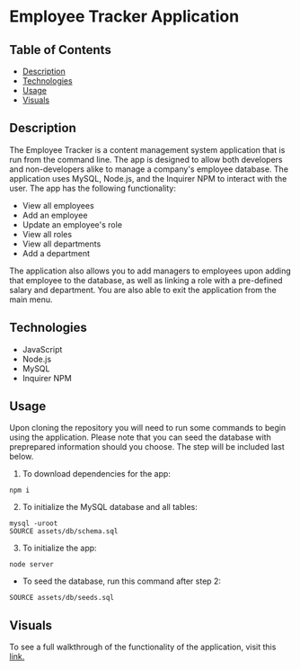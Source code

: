 # Employee Tracker Application

## Table of Contents

* [Description](#description)
* [Technologies](#technologies)
* [Usage](#usage)
* [Visuals](#visuals)

## Description

The Employee Tracker is a content management system application that is run from the command line. The app is designed to allow both developers and non-developers alike to manage a company's employee database. The application uses MySQL, Node.js, and the Inquirer NPM to interact with the user. The app has the following functionality:

* View all employees
* Add an employee
* Update an employee's role
* View all roles
* View all departments
* Add a department

The application also allows you to add managers to employees upon adding that employee to the database, as well as linking a role with a pre-defined salary and department. You are also able to exit the application from the main menu.

## Technologies

* JavaScript
* Node.js
* MySQL
* Inquirer NPM

## Usage

Upon cloning the repository you will need to run some commands to begin using the application. Please note that you can seed the database with preprepared information should you choose. The step will be included last below. 

1. To download dependencies for the app:
```
npm i
```
2. To initialize the MySQL database and all tables:
```
mysql -uroot
SOURCE assets/db/schema.sql
```
3. To initialize the app:
```
node server
```
* To seed the database, run this command after step 2:
```
SOURCE assets/db/seeds.sql
```


## Visuals

To see a full walkthrough of the functionality of the application, visit this [link.](https://drive.google.com/file/d/1J9xcw0sXFeMeCZTFBrEPLRunfio-aaoy/view?usp=sharing)